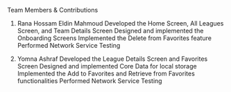 Team Members & Contributions

1) Rana Hossam Eldin Mahmoud
   Developed the Home Screen, All Leagues Screen, and Team Details Screen
   Designed and implemented the Onboarding Screens
   Implemented the Delete from Favorites feature
   Performed Network Service Testing

2) Yomna Ashraf
   Developed the League Details Screen and Favorites Screen
   Designed and implemented Core Data for local storage
   Implemented the Add to Favorites and Retrieve from Favorites functionalities
   Performed Network Service Testing
